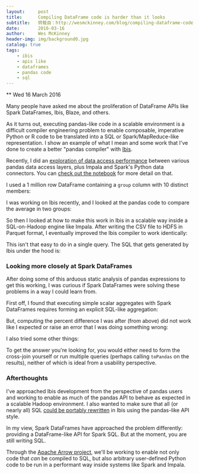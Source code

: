 ```yaml
---
layout:     post
title:      Compiling DataFrame code is harder than it looks
subtitle:   转载自：http://wesmckinney.com/blog/compiling-dataframe-code/
date:       2016-03-16
author:     Wes McKinney
header-img: img/background0.jpg
catalog: true
tags:
    - ibis
    - apis like
    - dataframes
    - pandas code
    - sql
---
```






** Wed 16 March 2016

 

Many people have asked me about the proliferation of DataFrame APIs like Spark
DataFrames, Ibis, Blaze, and others.

As it turns out, executing pandas-like code in a scalable environment is a
difficult compiler engineering problem to enable composable, imperative Python
or R code to be translated into a SQL or Spark/MapReduce-like representation. I
show an example of what I mean and some work that I've done to create a better
"pandas compiler" with [Ibis](http://blog.ibis-project.org/).

Recently, I did an [exploration of data access performance](http://wesmckinney.com/blog/pandas-and-apache-arrow) between various
pandas data access layers, plus Impala and Spark's Python data connectors. You
can [check out the notebook](https://gist.github.com/wesm/0cb5531b1c2e346a0007) for more detail on that.

I used a 1 million row DataFrame containing a `group` column with 10 distinct
members:

I was working on Ibis recently, and I looked at the pandas code to compare the
average in two groups:

So then I looked at how to make this work in Ibis in a scalable way inside a
SQL-on-Hadoop engine like Impala. After writing the CSV file to HDFS in Parquet
format, I eventually improved the Ibis compiler to work identically:

This isn't that easy to do in a single query. The SQL that gets generated by
Ibis under the hood is:

### Looking more closely at Spark DataFrames

After doing some of this arduous static analysis of pandas expressions to get
this working, I was curious if Spark DataFrames were solving these problems in
a way I could learn from.

First off, I found that executing simple scalar aggregates with Spark
DataFrames requires forming an explicit SQL-like aggregation:

But, computing the percent difference I was after (from above) did not work
like I expected or raise an error that I was doing something wrong:

I also tried some other things:

To get the answer you're looking for, you would either need to form the
cross-join yourself or run multiple queries (perhaps calling `toPandas` on the
results), neither of which is ideal from a usability perspective.

### Afterthoughts

I've approached Ibis development from the perspective of pandas users and
working to enable as much of the pandas API to behave as expected in a scalable
Hadoop environment. I also wanted to make sure that all (or nearly all) SQL
[could be portably rewritten](http://docs.ibis-project.org/sql.html) in Ibis using the pandas-like API style.

In my view, Spark DataFrames have approached the problem differently: providing
a DataFrame-like API for Spark SQL. But at the moment, you are still writing
SQL.

Through the [Apache Arrow project](http://arrow.apache.org/.), we'll be working to enable not only code
that *can* be compiled to SQL, but also arbitrary user-defined Python code to
be run in a performant way inside systems like Spark and Impala.
